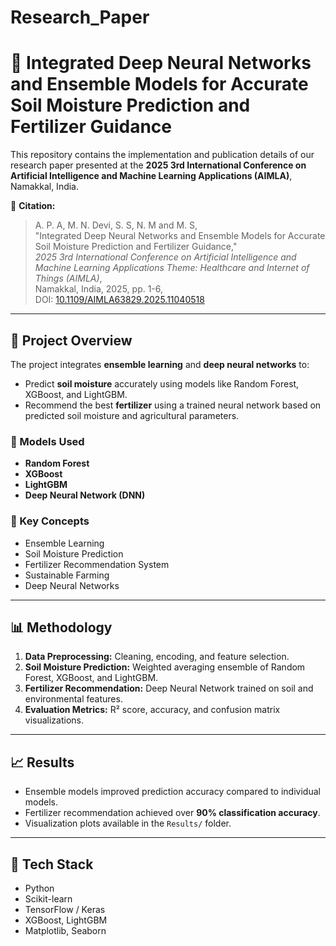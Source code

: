 # Research_Paper
# 🌱 Integrated Deep Neural Networks and Ensemble Models for Accurate Soil Moisture Prediction and Fertilizer Guidance

This repository contains the implementation and publication details of our research paper presented at the **2025 3rd International Conference on Artificial Intelligence and Machine Learning Applications (AIMLA)**, Namakkal, India.

📄 **Citation:**
> A. P. A, M. N. Devi, S. S, N. M and M. S,  
> "Integrated Deep Neural Networks and Ensemble Models for Accurate Soil Moisture Prediction and Fertilizer Guidance,"  
> *2025 3rd International Conference on Artificial Intelligence and Machine Learning Applications Theme: Healthcare and Internet of Things (AIMLA)*,  
> Namakkal, India, 2025, pp. 1-6,  
> DOI: [10.1109/AIMLA63829.2025.11040518](https://doi.org/10.1109/AIMLA63829.2025.11040518)

---

## 🚀 Project Overview

The project integrates **ensemble learning** and **deep neural networks** to:
- Predict **soil moisture** accurately using models like Random Forest, XGBoost, and LightGBM.
- Recommend the best **fertilizer** using a trained neural network based on predicted soil moisture and agricultural parameters.

### 🧠 Models Used
- **Random Forest**
- **XGBoost**
- **LightGBM**
- **Deep Neural Network (DNN)**

### 🧩 Key Concepts
- Ensemble Learning  
- Soil Moisture Prediction  
- Fertilizer Recommendation System  
- Sustainable Farming  
- Deep Neural Networks  

---

## 📊 Methodology

1. **Data Preprocessing:** Cleaning, encoding, and feature selection.  
2. **Soil Moisture Prediction:** Weighted averaging ensemble of Random Forest, XGBoost, and LightGBM.  
3. **Fertilizer Recommendation:** Deep Neural Network trained on soil and environmental features.  
4. **Evaluation Metrics:** R² score, accuracy, and confusion matrix visualizations.  

---

## 📈 Results

- Ensemble models improved prediction accuracy compared to individual models.
- Fertilizer recommendation achieved over **90% classification accuracy**.
- Visualization plots available in the `Results/` folder.

---

## 🧰 Tech Stack

- Python  
- Scikit-learn  
- TensorFlow / Keras  
- XGBoost, LightGBM  
- Matplotlib, Seaborn  

